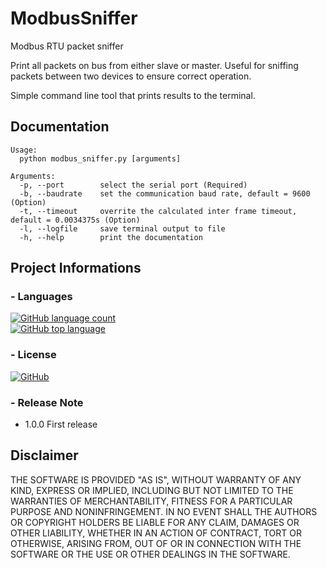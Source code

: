 ModbusSniffer
=============

Modbus RTU packet sniffer

Print all packets on bus from either slave or master.
Useful for sniffing packets between two devices to ensure correct operation.

Simple command line tool that prints results to the terminal.

Documentation
-------------

```text
Usage:  
  python modbus_sniffer.py [arguments]

Arguments:  
  -p, --port        select the serial port (Required)  
  -b, --baudrate    set the communication baud rate, default = 9600 (Option)  
  -t, --timeout     overrite the calculated inter frame timeout, default = 0.0034375s (Option)
  -l, --logfile     save terminal output to file
  -h, --help        print the documentation
```

Project Informations
--------------------

### - Languages

[![GitHub language count](https://img.shields.io/github/languages/count/ekristoffe/ModbusSniffer)](README.md)  
[![GitHub top language](https://img.shields.io/github/languages/top/ekristoffe/ModbusSniffer)](README.md)

### - License

[![GitHub](https://img.shields.io/github/license/ekristoffe/ModbusSniffer)](https://github.com/ekristoffe/ModbusSniffer/blob/main/LICENSE)

### - Release Note

* 1.0.0 First release

Disclaimer
----------

THE SOFTWARE IS PROVIDED "AS IS", WITHOUT WARRANTY OF ANY KIND, EXPRESS OR IMPLIED, INCLUDING BUT NOT LIMITED TO THE WARRANTIES OF MERCHANTABILITY, FITNESS FOR A PARTICULAR PURPOSE AND NONINFRINGEMENT.
IN NO EVENT SHALL THE AUTHORS OR COPYRIGHT HOLDERS BE LIABLE FOR ANY CLAIM, DAMAGES OR OTHER LIABILITY, WHETHER IN AN ACTION OF CONTRACT, TORT OR OTHERWISE, ARISING FROM, OUT OF OR IN CONNECTION WITH THE SOFTWARE OR THE USE OR OTHER DEALINGS IN THE SOFTWARE.
